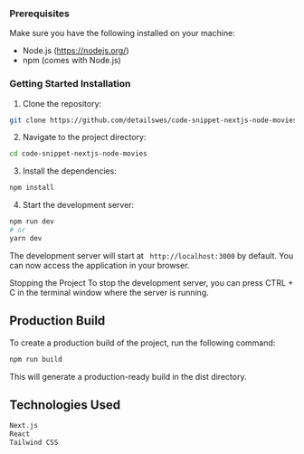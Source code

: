 ### Prerequisites

Make sure you have the following installed on your machine:

- Node.js (https://nodejs.org/)
- npm (comes with Node.js)

### Getting Started Installation

1. Clone the repository:

```bash
git clone https://github.com/detailswes/code-snippet-nextjs-node-movies
```

2. Navigate to the project directory:

```bash
cd code-snippet-nextjs-node-movies
```

3. Install the dependencies:

```bash
npm install
```

4. Start the development server:

```bash
npm run dev
# or
yarn dev
```

The development server will start at ` http://localhost:3000` by default. You can now access the application in your browser.

Stopping the Project
To stop the development server, you can press CTRL + C in the terminal window where the server is running.

## Production Build

To create a production build of the project, run the following command:

```bash
npm run build
```

This will generate a production-ready build in the dist directory.

## Technologies Used

```bash
Next.js
React
Tailwind CSS
```
